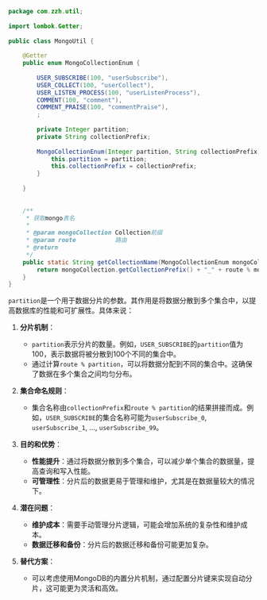```java
package com.zzh.util;  
  
import lombok.Getter;  
  
public class MongoUtil {  
  
    @Getter  
    public enum MongoCollectionEnum {  
  
        USER_SUBSCRIBE(100, "userSubscribe"),  
        USER_COLLECT(100, "userCollect"),  
        USER_LISTEN_PROCESS(100, "userListenProcess"),  
        COMMENT(100, "comment"),  
        COMMENT_PRAISE(100, "commentPraise"),  
        ;  
  
        private Integer partition;  
        private String collectionPrefix;  
  
        MongoCollectionEnum(Integer partition, String collectionPrefix) {  
            this.partition = partition;  
            this.collectionPrefix = collectionPrefix;  
        }  
  
    }  
  
  
    /**  
     * 获取mongo表名  
     *  
     * @param mongoCollection Collection前缀  
     * @param route           路由  
     * @return  
     */  
    public static String getCollectionName(MongoCollectionEnum mongoCollection, Long route) {  
        return mongoCollection.getCollectionPrefix() + "_" + route % mongoCollection.getPartition();  
    }  
}
```
`partition`是一个用于数据分片的参数。其作用是将数据分散到多个集合中，以提高数据库的性能和可扩展性。具体来说：

1. **分片机制**：
   - `partition`表示分片的数量。例如，`USER_SUBSCRIBE`的`partition`值为100，表示数据将被分散到100个不同的集合中。
   - 通过计算`route % partition`，可以将数据分配到不同的集合中。这确保了数据在多个集合之间均匀分布。

 
2. **集合命名规则**：
   - 集合名称由`collectionPrefix`和`route % partition`的结果拼接而成。例如，`USER_SUBSCRIBE`的集合名称可能为`userSubscribe_0`, `userSubscribe_1`, ..., `userSubscribe_99`。

3. **目的和优势**：
   - **性能提升**：通过将数据分散到多个集合，可以减少单个集合的数据量，提高查询和写入性能。
   - **可管理性**：分片后的数据更易于管理和维护，尤其是在数据量较大的情况下。

4. **潜在问题**：
   - **维护成本**：需要手动管理分片逻辑，可能会增加系统的复杂性和维护成本。
   - **数据迁移和备份**：分片后的数据迁移和备份可能更加复杂。

5. **替代方案**：
   - 可以考虑使用MongoDB的内置分片机制，通过配置分片键来实现自动分片，这可能更为灵活和高效。